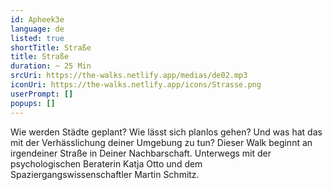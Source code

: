 ```yaml
---
id: Apheek3e
language: de
listed: true
shortTitle: Straße
title: Straße
duration: ~ 25 Min
srcUri: https://the-walks.netlify.app/medias/de02.mp3
iconUri: https://the-walks.netlify.app/icons/Strasse.png
userPrompt: []
popups: []
---
```

Wie werden Städte geplant? Wie lässt sich planlos gehen? Und was hat das mit der Verhässlichung deiner Umgebung zu tun? Dieser Walk beginnt an irgendeiner Straße in Deiner Nachbarschaft. Unterwegs mit der psychologischen Beraterin Katja Otto und dem Spaziergangswissenschaftler Martin Schmitz.